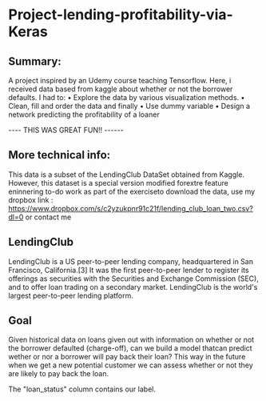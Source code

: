 # Project-lending-profitability-via-Keras
## Summary:
A project inspired by an Udemy course teaching Tensorflow. 
Here, i received data based from kaggle about whether or not the borrower defaults. 
I had to:
• Explore the data by various visualization methods. 
• Clean, fill and order the data 
and finally 
• Use dummy variable 
• Design a network predicting the profitability of a loaner

----   THIS WAS GREAT FUN!!  ------


## More technical info:
This data is a subset of the LendingClub DataSet obtained from Kaggle. 
However, this dataset is a special version modified forextre feature eninnering to-do work as part of the exerciseto download the data, use my dropbox link : https://www.dropbox.com/s/c2yzukpnr91c21f/lending_club_loan_two.csv?dl=0 or contact me

## LendingClub
LendingClub is a US peer-to-peer lending company, headquartered in San Francisco, California.[3] It was the first peer-to-peer lender to register its offerings as securities with the Securities and Exchange Commission (SEC), and to offer loan trading on a secondary market. LendingClub is the world's largest peer-to-peer lending platform.

## Goal 
Given historical data on loans given out with information on whether or not the borrower defaulted (charge-off), can we build a model thatcan predict wether or nor a borrower will pay back their loan? This way in the future when we get a new potential customer we can assess whether or not they are likely to pay back the loan.

The "loan_status" column contains our label.


